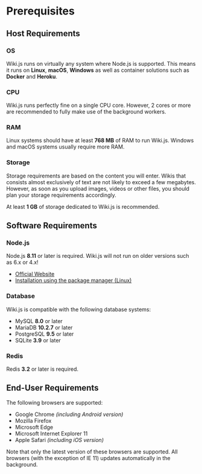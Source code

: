 # Prerequisites

## Host Requirements

### OS

Wiki.js runs on virtually any system where Node.js is supported. This means it runs on **Linux**, **macOS**, **Windows** as well as container solutions such as **Docker** and **Heroku**.

### CPU

Wiki.js runs perfectly fine on a single CPU core. However, 2 cores or more are recommended to fully make use of the background workers.

### RAM

Linux systems should have at least **768 MB** of RAM to run Wiki.js. Windows and macOS systems usually require more RAM.

### Storage

Storage requirements are based on the content you will enter. Wikis that consists almost exclusively of text are not likely to exceed a few megabytes. However, as soon as you upload images, videos or other files, you should plan your storage requirements accordingly.

At least **1 GB** of storage dedicated to Wiki.js is recommended.

## Software Requirements

### Node.js

Node.js **8.11** or later is required. Wiki.js will not run on older versions such as 6.x or 4.x!

* ​[Official Website](https://nodejs.org/)​
* ​[Installation using the package manager \(Linux\)](https://nodejs.org/en/download/package-manager/)​

### Database

Wiki.js is compatible with the following database systems:

* MySQL **8.0** or later
* MariaDB **10.2.7** or later
* PostgreSQL **9.5** or later
* SQLite **3.9** or later

### Redis

Redis **3.2** or later is required.

## End-User Requirements

The following browsers are supported:

* Google Chrome _\(including Android version\)_
* Mozilla Firefox
* Microsoft Edge
* Microsoft Internet Explorer 11
* Apple Safari _\(including iOS version\)_

Note that only the latest version of these browsers are supported. All browsers \(with the exception of IE 11\) updates automatically in the background.

